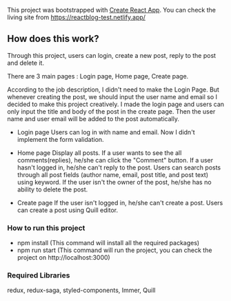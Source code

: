 This project was bootstrapped with [Create React App](https://github.com/facebook/create-react-app).
You can check the living site from https://reactblog-test.netlify.app/
## How does this work?

Through this project, users can login, create a new post, reply to the post and delete it.

There are 3 main pages : Login page, Home page, Create page.

According to the job description, I didn't need to make the Login Page.
But whenever creating the post, we should input the user name and email so I decided to make this project creatively.
I made the login page and users can only input the title and body of the post in the create page.
Then the user name and user email will be added to the post automatically.

- Login page
  Users can log in with name and email.
  Now I didn't implement the form validation.
- Home page
  Display all posts.
  If a user wants to see the all comments(replies), he/she can click the "Comment" button.
  If a user hasn't logged in, he/she can't reply to the post.
  Users can search posts through all post fields (author name, email, post title, and post text) using keyword.
  If the user isn't the owner of the post, he/she has no ability to delete the post.

- Create page
  If the user isn't logged in, he/she can't create a post.
  Users can create a post using Quill editor.

### How to run this project

- npm install (This command will install all the required packages)
- npm run start (This command will run the project, you can check the project on http://localhost:3000)

### Required Libraries

redux, redux-saga, styled-components, Immer, Quill

